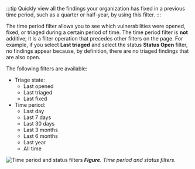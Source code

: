 :::tip 
Quickly view all the findings your organization has fixed in a previous time period, such as a quarter or half-year, by using this filter.
:::

The time period filter allows you to see which vulnerabilities were opened, fixed, or triaged during a certain period of time. The time period filter is **not** additive; it is a filter operation that precedes other filters on the page. For example, if you select **Last triaged** and select the status **Status Open** filter, no findings appear because, by definition, there are no triaged findings that are also open.

The following filters are available:

- Triage state:
  - Last opened
  - Last triaged
  - Last fixed
- Time period:
  - Last day
  - Last 7 days
  - Last 30 days
  - Last 3 months
  - Last 6 months
  - Last year
  - All time

![Time period and status filters](/img/findings-filters.png#sm-width)
_**Figure**. Time period and status filters._
